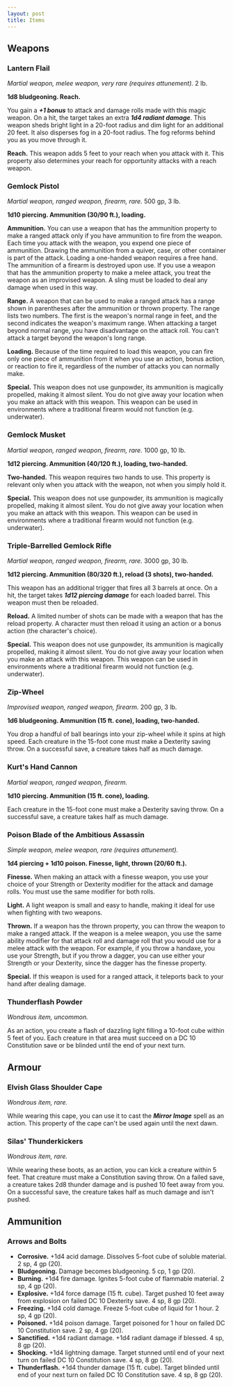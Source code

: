 ```yaml
---
layout: post
title: Items
---
```


## **Weapons**

### Lantern Flail

*Martial weapon, melee weapon, very rare (requires attunement).* 2 lb.

**1d8 bludgeoning. Reach.**

You gain a ***+1 bonus*** to attack and damage rolls made with this magic weapon. On a hit, the target takes an extra ***1d4 radiant damage***. This weapon sheds bright light in a 20-foot radius and dim light for an additional 20 feet. It also disperses fog in a 20-foot radius. The fog reforms behind you as you move through it.

**Reach.** This weapon adds 5 feet to your reach when you attack with it. This property also determines your reach for opportunity attacks with a reach weapon.

### Gemlock Pistol

*Martial weapon, ranged weapon, firearm, rare.* 500 gp, 3 lb.

**1d10 piercing. Ammunition (30/90 ft.), loading.**

**Ammunition.** You can use a weapon that has the ammunition property to make a ranged attack only if you have ammunition to fire from the weapon. Each time you attack with the weapon, you expend one piece of ammunition. Drawing the ammunition from a quiver, case, or other container is part of the attack. Loading a one-handed weapon requires a free hand. The ammunition of a firearm is destroyed upon use. If you use a weapon that has the ammunition property to make a melee attack, you treat the weapon as an improvised weapon. A sling must be loaded to deal any damage when used in this way.

**Range.** A weapon that can be used to make a ranged attack has a range shown in parentheses after the ammunition or thrown property. The range lists two numbers. The first is the weapon's normal range in feet, and the second indicates the weapon's maximum range. When attacking a target beyond normal range, you have disadvantage on the attack roll. You can't attack a target beyond the weapon's long range.

**Loading.** Because of the time required to load this weapon, you can fire only one piece of ammunition from it when you use an action, bonus action, or reaction to fire it, regardless of the number of attacks you can normally make.

**Special.** This weapon does not use gunpowder, its ammunition is magically propelled, making it almost silent. You do not give away your location when you make an attack with this weapon. This weapon can be used in environments where a traditional firearm would not function (e.g. underwater).

### Gemlock Musket

*Martial weapon, ranged weapon, firearm, rare.* 1000 gp, 10 lb.

**1d12 piercing. Ammunition (40/120 ft.), loading, two-handed.**

**Two-handed.** This weapon requires two hands to use. This property is relevant only when you attack with the weapon, not when you simply hold it.

**Special.** This weapon does not use gunpowder, its ammunition is magically propelled, making it almost silent. You do not give away your location when you make an attack with this weapon. This weapon can be used in environments where a traditional firearm would not function (e.g. underwater).

### Triple-Barrelled Gemlock Rifle

*Martial weapon, ranged weapon, firearm, rare.* 3000 gp, 30 lb.

**1d12 piercing. Ammunition (80/320 ft.), reload (3 shots), two-handed.**

This weapon has an additional trigger that fires all 3 barrels at once. On a hit, the target takes ***1d12 piercing damage*** for each loaded barrel. This weapon must then be reloaded.

**Reload.** A limited number of shots can be made with a weapon that has the reload property. A character must then reload it using an action or a bonus action (the character's choice).

**Special.** This weapon does not use gunpowder, its ammunition is magically propelled, making it almost silent. You do not give away your location when you make an attack with this weapon. This weapon can be used in environments where a traditional firearm would not function (e.g. underwater).

### Zip-Wheel

*Improvised weapon, ranged weapon, firearm.* 200 gp, 3 lb.

**1d6 bludgeoning. Ammunition (15 ft. cone), loading, two-handed.**

You drop a handful of ball bearings into your zip-wheel while it spins at high speed. Each creature in the 15-foot cone must make a Dexterity saving throw. On a successful save, a creature takes half as much damage.

### Kurt's Hand Cannon

*Martial weapon, ranged weapon, firearm.*

**1d10 piercing. Ammunition (15 ft. cone), loading.**

Each creature in the 15-foot cone must make a Dexterity saving throw. On a successful save, a creature takes half as much damage.

### Poison Blade of the Ambitious Assassin

*Simple weapon, melee weapon, rare (requires attunement).*

**1d4 piercing + 1d10 poison. Finesse, light, thrown (20/60 ft.).**

**Finesse.** When making an attack with a finesse weapon, you use your choice of your Strength or Dexterity modifier for the attack and damage rolls. You must use the same modifier for both rolls.

**Light.** A light weapon is small and easy to handle, making it ideal for use when fighting with two weapons.

**Thrown.** If a weapon has the thrown property, you can throw the weapon to make a ranged attack. If the weapon is a melee weapon, you use the same ability modifier for that attack roll and damage roll that you would use for a melee attack with the weapon. For example, if you throw a handaxe, you use your Strength, but if you throw a dagger, you can use either your Strength or your Dexterity, since the dagger has the finesse property.

**Special.** If this weapon is used for a ranged attack, it teleports back to your hand after dealing damage.

### Thunderflash Powder

*Wondrous item, uncommon.*

As an action, you create a flash of dazzling light filling a 10-foot cube within 5 feet of you. Each creature in that area must succeed on a DC 10 Constitution save or be blinded until the end of your next turn.

## **Armour**

### Elvish Glass Shoulder Cape

*Wondrous item, rare.*

While wearing this cape, you can use it to cast the ***Mirror Image*** spell as an action. This property of the cape can't be used again until the next dawn.

### Silas' Thunderkickers

*Wondrous item, rare.*

While wearing these boots, as an action, you can kick a creature within 5 feet. That creature must make a Constitution saving throw. On a failed save, a creature takes 2d8 thunder damage and is pushed 10 feet away from you. On a successful save, the creature takes half as much damage and isn't pushed.

## **Ammunition**

### Arrows and Bolts

- **Corrosive.** +1d4 acid damage. Dissolves 5-foot cube of soluble material. 2 sp, 4 gp (20).
- **Bludgeoning.** Damage becomes bludgeoning. 5 cp, 1 gp (20).
- **Burning.** +1d4 fire damage. Ignites 5-foot cube of flammable material. 2 sp, 4 gp (20).
- **Explosive.** +1d4 force damage (15 ft. cube). Target pushed 10 feet away from explosion on failed DC 10 Dexterity save. 4 sp, 8 gp (20).
- **Freezing.** +1d4 cold damage. Freeze 5-foot cube of liquid for 1 hour. 2 sp, 4 gp (20).
- **Poisoned.** +1d4 poison damage. Target poisoned for 1 hour on failed DC 10 Constitution save. 2 sp, 4 gp (20).
- **Sanctified.** +1d4 radiant damage. +1d4 radiant damage if blessed. 4 sp, 8 gp (20).
- **Shocking.** +1d4 lightning damage. Target stunned until end of your next turn on failed DC 10 Constitution save. 4 sp, 8 gp (20).
- **Thunderflash.** +1d4 thunder damage (15 ft. cube). Target blinded until end of your next turn on failed DC 10 Constitution save. 4 sp, 8 gp (20).
